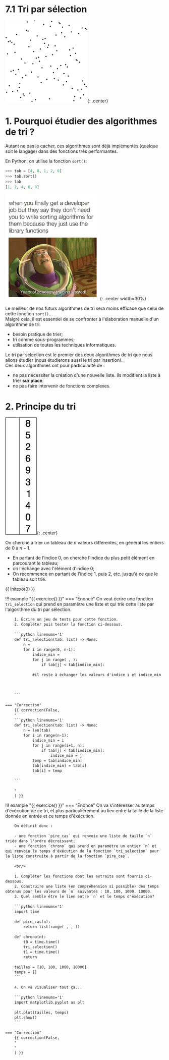 # 7.1 Tri par sélection

![](../images/Selection_sort_animation.gif){: .center} 


# 1. Pourquoi étudier des algorithmes de tri ?  

Autant ne pas le cacher, ces algorithmes sont déjà implémentés (quelque soit le langage) dans des fonctions très performantes.  

En Python, on utilise la fonction `sort()`:



```python
>>> tab = [4, 8, 1, 2, 6]
>>> tab.sort()
>>> tab
[1, 2, 4, 6, 8]

```

![image](../images/meme.png){: .center width=30%}


Le meilleur de nos futurs algorithmes de tri sera moins efficace que celui de cette fonction `sort()`...  
Malgré cela, il est essentiel de se confronter à l'élaboration manuelle d'un algorithme de tri: 

- besoin pratique de trier;
- tri comme sous-programmes;
- utilisation de toutes les techniques informatiques.

Le tri par sélection est le premier des deux algorithmes de tri que nous allons étudier (nous étudierons aussi le tri par insertion).  
Ces deux algorithmes ont pour particularité de :

- ne pas nécessiter la création d'une nouvelle liste. Ils modifient la liste à trier **sur place**.
- ne pas faire intervenir de fonctions complexes.


# 2. Principe du tri 

![](../images/Selection_sort_numbers.gif){: .center} 

On cherche à trier un tableau de $n$ valeurs différentes, en général les entiers de $0$ à $n-1$.

- En partant de l'indice 0, on cherche l'indice du plus petit élément en parcourant le tableau;
- on l'échange avec l'élément d'indice 0;
- On recommence en partant de l'indice 1, puis 2, etc. jusqu'à ce que le tableau soit trié.

{{ initexo(0) }}

!!! example "{{ exercice() }}"
    === "Énoncé" 
        On veut écrire une fonction `tri_selection` qui prend en paramètre une liste et qui trie cette liste par l'algorithme du tri par sélection.

        1. Écrire un jeu de tests pour cette fonction.
        2. Compléter puis tester la fonction ci-dessous. 

        ```python linenums='1'
        def tri_selection(tab: list) -> None:
            n = 
            for i in range(0, n-1):
                indice_min = 
                for j in range( , ):
                    if tab[j] < tab[indice_min]:

                #il reste à échanger les valeurs d'indice i et indice_min

        
                
        ```
    
    === "Correction" 
        {{ correction(False, 
        "
        ```python linenums='1'
        def tri_selection(tab: list) -> None:
            n = len(tab)
            for i in range(n-1):
                indice_min = i
                for j in range(i+1, n):
                    if tab[j] < tab[indice_min]:
                        indice_min = j
                temp = tab[indice_min]
                tab[indice_min] = tab[i]
                tab[i] = temp

        ```
        
        "
        ) }}


    
!!! example "{{ exercice() }}"
    === "Énoncé" 
        On va s'intéresser au temps d'éxécution de ce tri, et plus particulièrement au lien entre la taille de la liste donnée en entrée et ce temps d'éxécution.

        On définit donc :

        - une fonction `pire_cas` qui renvoie une liste de taille `n` triée dans l'ordre décroissant;
        - une fonction `chrono` qui prend en paramètre un entier `n` et qui renvoie le temps d'éxécution de la fonction `tri_selection` pour la liste construite à partir de la fonction `pire_cas`.

        <br/>
        
        1. Compléter les fonctions dont les extraits sont fournis ci-dessous.
        2. Construire une liste (en compréhension si possible) des temps obtenus pour les valeurs de `n` suivantes : 10, 100, 1000, 10000.
        3. Quel semble être le lien entre `n` et le temps d'éxécution?

        ```python linenums='1'
        import time

        def pire_cas(n):
            return list(range( , , ))

        def chrono(n):
            t0 = time.time()
            tri_selection()
            t1 = time.time()
            return 
        
        tailles = [10, 100, 1000, 10000]
        temps = []
        ```

        4. On va visualiser tout ça...

        ```python linenums='1'
        import matplotlib.pyplot as plt
        
        plt.plot(tailles, temps)
        plt.show()
        ```

    === "Correction" 
        {{ correction(False, 
        "
        "
        ) }}